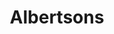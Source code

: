---
title: "Albertsons"
url: /las-vegas/albertsons-west-charleston-boulevard-2/
shop: Supermarkt
---